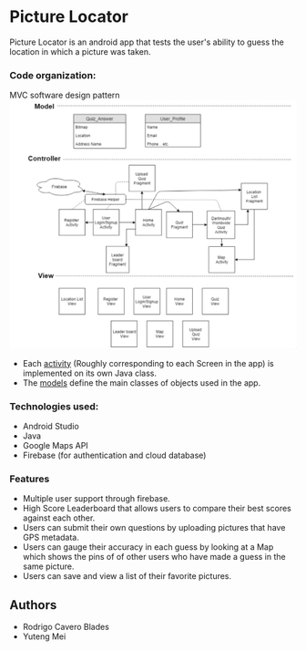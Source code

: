 # Picture Locator
Picture Locator is an android app that tests the user's ability to guess the location in which a picture was taken. 

### Code organization:
 MVC software design pattern
 ![MVC model](./MVC.png)

- Each [activity](Picture_Locator/app/src/main/java/com/example/picture_locator) (Roughly corresponding to each Screen in the app) is implemented on its own Java class.
- The [models](Picture_Locator/app/src/main/java/com/example/picture_locator/Models) define the main classes of objects used in the app.

### Technologies used:
- Android Studio
- Java
- Google Maps API
- Firebase (for authentication and cloud database)

### Features
- Multiple user support through firebase.
- High Score Leaderboard that allows users to compare their best scores against each other.
- Users can submit their own questions by uploading pictures that have GPS metadata.
- Users can gauge their accuracy in each guess by looking at a Map which shows the pins of of other users who have made a guess in the same picture.
- Users can save and view a list of their favorite pictures.

## Authors
- Rodrigo Cavero Blades
- Yuteng Mei
